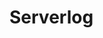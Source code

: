 # Serverlog

<script>
import d3 from "src/external/d3.v5.js"
import moment from "src/external/moment.js";

// moment("2020-01-29T13:48:38.798Z").toDate().toString()

(async() => {


  var currentlogs = []

  var starttime = performance.now()

  var requestMap = new Map()

  // lively4url + "/demos/data/livelyboot-serverlog.log"
  // var url = "https://lively-kernel.org/lively4/lively4-server/server.log"
  var url = "https://lively-kernel.org/research/lively4-server/server.log"



  var openRequests = new Set()
  var logstring = await fetch(url).then(r => r.text())
  logstring.split("\n").forEach(line => {
    /*
    `[2020-01-29T13:48:38.798Z] [server] REQUEST[0]  START GET	/lively4-jens/swx-loader.js`.match(/\[(.*)\] +\[server\] REQUEST\[([0-9]+)\]  START GET	([^ ]+)/)
    
    `[2020-01-29T13:48:38.898Z] [server] REQUEST[0]  FINISHED GET (100ms) /lively4-jens/swx-loader.js`.match(/\[(.*)\] +\[server\] REQUEST\[([0-9]+)\]  FINISHED GET \(([0-9]+)ms\)/)
    
    `[2020-01-30T10:56:19.678Z] [server] REQUEST[224]  SESSION Sessiond9deecc5-a6a0-4e33-afc9-1f8d2377ff7e`
    */
    var m = line.match(/\[(.*)\] +\[server\] REQUEST\[([0-9]+)\]  START GET	([^ ]+)/)
    if (m) {
    
      let timestamp = m[1]
      let req = m[2]
      let url = m[3]
      let start = moment(timestamp).toDate().getTime()
      let offset = start
      var openPreviousRequest = openRequests.values().first
      if (openPreviousRequest) { offset = openPreviousRequest.offset }
      let d = {url, req, offset, start}
      currentlogs.push(d)
      openRequests.add(d)
      requestMap.set(req, d)
    } 
    
    m = line.match(/\[(.*)\] +\[server\] REQUEST\[([0-9]+)\]  SESSION ([^ ]+)/)
    if (m) {
     let timestamp = m[1]
      let req = m[2]
      let session = m[3]
      var d = requestMap.get(req)
      if (d) {        
        d.session = session;
      }
    }
    
    m = line.match(/\[(.*)\] +\[server\] REQUEST\[([0-9]+)\]  SYSTEM ([^ ]+)/)
    if (m) {
     let timestamp = m[1]
      let req = m[2]
      let system = m[3]
      var d = requestMap.get(req)
      if (d) {        
        d.system = system;
      }
    }
    
    m = line.match(/\[(.*)\] +\[server\] REQUEST\[([0-9]+)\]  FINISHED GET \(([0-9]+)ms\)/)
    if (m) {
      let timestamp = m[1]
      let req = m[2]
      let time = parseInt(m[2])
      var d = requestMap.get(req)
      if (d) {
        d.time = time;
        d.finished = moment(timestamp).toDate().getTime()
        openRequests.delete(d)
      }
    }
  })
  // console.log("loaded Bootlog in " + (performance.now() - starttime))


  if (currentlogs.length == 0) {
    return "no log server log: " + url
  }
 
  var chart = await lively.create("d3-barchart")
  chart.style.width = "1200px"
  
  var color = d3.scaleOrdinal(d3.schemeCategory10);           
  var nodeMap = new Map();
  
  var data = currentlogs
    .map(ea => {
      return {
        log: ea,
        children: [],
        label: "[" + ea.req + "] " + ea.url.replace(/.*\//,""),
        x0: ea.start - ea.offset,
        x1: ea.finished - ea.offset,
      }
    })

  
  chart.config({
    onclick(d, evt) {
      if(evt.shiftKey) {
        lively.openInspector(d)
      } else {
        lively.openBrowser(d.log.url, true)
      }
    },
    color(d) {
      return color(d.log.session)
    },
    title(d) {
      return d.log.url
      // return d.log.mode + " \n" + d.log.url + "\n" + d.log.time.toFixed(2) + "ms"
    }
  })
  
  chart.setData(data)
  chart.updateViz() 
  debugger
  chart.style.height = chart.get("svg").getBBox().height + "px"
  

  return <div>{chart}</div>
})()
</script>